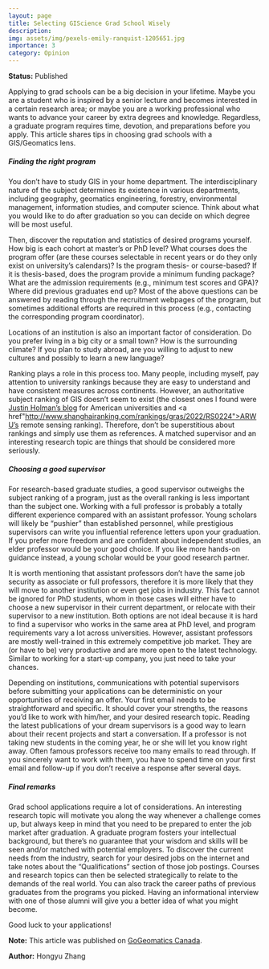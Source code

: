 ```yaml
---
layout: page
title: Selecting GIScience Grad School Wisely
description: 
img: assets/img/pexels-emily-ranquist-1205651.jpg
importance: 3
category: Opinion
---
```


<b>Status:</b> Published 

Applying to grad schools can be a big decision in your lifetime. Maybe you are a student who is inspired by a senior lecture and becomes interested in a certain research area; or maybe you are a working professional who wants to advance your career by extra degrees and knowledge. Regardless, a graduate program requires time, devotion, and preparations before you apply. This article shares tips in choosing grad schools with a GIS/Geomatics lens. 

<h5>Finding the right program</h5>
You don’t have to study GIS in your home department. The interdisciplinary nature of the subject determines its existence in various departments, including geography, geomatics engineering, forestry, environmental management, information studies, and computer science. Think about what you would like to do after graduation so you can decide on which degree will be most useful. 

Then, discover the reputation and statistics of desired programs yourself. How big is each cohort at master’s or PhD level? What courses does the program offer (are these courses selectable in recent years or do they only exist on university’s calendars)? Is the program thesis- or course-based? If it is thesis-based, does the program provide a minimum funding package? What are the admission requirements (e.g., minimum test scores and GPA)? Where did previous graduates end up? Most of the above questions can be answered by reading through the recruitment webpages of the program, but sometimes additional efforts are required in this process (e.g., contacting the corresponding program coordinator). 

Locations of an institution is also an important factor of consideration. Do you prefer living in a big city or a small town? How is the surrounding climate? If you plan to study abroad, are you willing to adjust to new cultures and possibly to learn a new language? 

Ranking plays a role in this process too. Many people, including myself, pay attention to university rankings because they are easy to understand and have consistent measures across continents. However, an authoritative subject ranking of GIS doesn’t seem to exist (the closest ones I found were <a href="https://www.justinholman.com/2017/07/27/2017-geography-graduate-program-rankings/">Justin Holman’s blog</a> for American universities and <a href"http://www.shanghairanking.com/rankings/gras/2022/RS0224">ARWU’s remote sensing ranking</a>). Therefore, don’t be superstitious about rankings and simply use them as references. A matched supervisor and an interesting research topic are things that should be considered more seriously.

<h5>Choosing a good supervisor</h5>
For research-based graduate studies, a good supervisor outweighs the subject ranking of a program, just as the overall ranking is less important than the subject one. Working with a full professor is probably a totally different experience compared with an assistant professor. Young scholars will likely be “pushier” than established personnel, while prestigious supervisors can write you influential reference letters upon your graduation. If you prefer more freedom and are confident about independent studies, an elder professor would be your good choice. If you like more hands-on guidance instead, a young scholar would be your good research partner. 

It is worth mentioning that assistant professors don’t have the same job security as associate or full professors, therefore it is more likely that they will move to another institution or even get jobs in industry. This fact cannot be ignored for PhD students, whom in those cases will either have to choose a new supervisor in their current department, or relocate with their supervisor to a new institution. Both options are not ideal because it is hard to find a supervisor who works in the same area at PhD level, and program requirements vary a lot across universities. However, assistant professors are mostly well-trained in this extremely competitive job market. They are (or have to be) very productive and are more open to the latest technology. Similar to working for a start-up company, you just need to take your chances. 

Depending on institutions, communications with potential supervisors before submitting your applications can be deterministic on your opportunities of receiving an offer. Your first email needs to be straightforward and specific. It should cover your strengths, the reasons you’d like to work with him/her, and your desired research topic. Reading the latest publications of your dream supervisors is a good way to learn about their recent projects and start a conversation. If a professor is not taking new students in the coming year, he or she will let you know right away. Often famous professors receive too many emails to read through. If you sincerely want to work with them, you have to spend time on your first email and follow-up if you don’t receive a response after several days. 

<h5>Final remarks</h5>
Grad school applications require a lot of considerations. An interesting research topic will motivate you along the way whenever a challenge comes up, but always keep in mind that you need to be prepared to enter the job market after graduation. A graduate program fosters your intellectual background, but there’s no guarantee that your wisdom and skills will be seen and/or matched with potential employers. To discover the current needs from the industry, search for your desired jobs on the internet and take notes about the “Qualifications” section of those job postings. Courses and research topics can then be selected strategically to relate to the demands of the real world. You can also track the career paths of previous graduates from the programs you picked. Having an informational interview with one of those alumni will give you a better idea of what you might become.  

Good luck to your applications! 

<b>Note:</b> This article was published on <a href="https://gogeomatics.ca/hey-geographers-how-to-pick-the-right-canadian-grad-school-a-geomatics-perspective/">GoGeomatics Canada</a>. 

<b>Author:</b> Hongyu Zhang 
